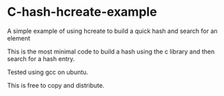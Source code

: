 # C-hash-hcreate-example
A simple example of using hcreate to build a quick hash and search for an element

This is the most minimal code to build a hash using the c library and then search 
for a hash entry.

Tested using gcc on ubuntu.

This is free to copy and distribute.

